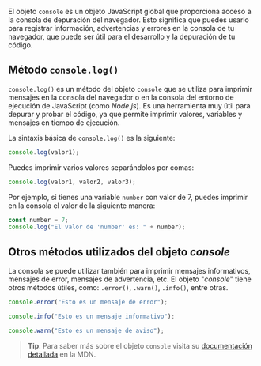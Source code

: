 
El objeto `console` es un objeto JavaScript global que proporciona acceso a la consola de depuración del navegador. Esto significa que puedes usarlo para registrar información, advertencias y errores en la consola de tu navegador, que puede ser útil para el desarrollo y la depuración de tu código.


## Método `console.log()`

`console.log()` es un método del objeto `console` que se utiliza para imprimir mensajes en la consola del navegador o en la consola del entorno de ejecución de JavaScript (como _Node.js_). Es una herramienta muy útil para depurar y probar el código, ya que permite imprimir valores, variables y mensajes en tiempo de ejecución.

La sintaxis básica de `console.log()` es la siguiente:

```JavaScript
console.log(valor1);
```

Puedes imprimir varios valores separándolos por comas:

```JavaScript
console.log(valor1, valor2, valor3);
```

Por ejemplo, si tienes una variable `number` con valor de 7, puedes imprimir en la consola el valor de la siguiente manera:

```JavaScript
const number = 7;
console.log("El valor de 'number' es: " + number);

```


## Otros métodos utilizados del objeto _console_

La consola se puede utilizar también para imprimir mensajes informativos, mensajes de error, mensajes de advertencia, etc. El objeto "_console_" tiene otros métodos útiles, como: `.error()`, `.warn()`, `.info()`, entre otras.

```JavaScript
console.error("Esto es un mensaje de error");

console.info("Esto es un mensaje informativo");

console.warn("Esto es un mensaje de aviso");
```

>**Tip**: Para saber más sobre el objeto `console` visita su [documentación detallada](https://developer.mozilla.org/es/docs/Web/API/console) en la MDN.

